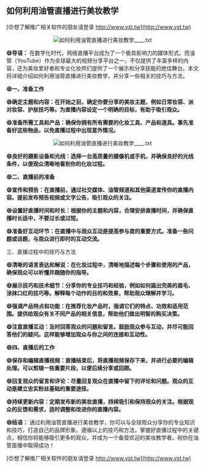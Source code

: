 ## **如何利用油管直播进行美妆教学**

[😍想了解推广相关软件的朋友请登录 http://www.vst.tw](http://www.vst.tw)

 <center><img src="https://vst.tw/MP4/tuiguang/png/5.png" alt="如何利用油管直播进行美妆教学____.txt"></center>

**😄导语：**
在数字化时代，网络直播平台成为了一个极具影响力的媒体形式。而油管（YouTube）作为全球最大的视频分享平台之一，不仅提供了丰富多样的内容，还为美妆爱好者和专业化妆师们提供了一个展示和分享技能的绝佳舞台。本文将详细介绍如何利用油管直播进行美妆教学，并分享一些相关的技巧与方法。

**😄一、准备工作**

**😄确定主题和内容：在开始之前，确定你要分享的美妆主题，例如日常妆容、派对妆容、护肤技巧等。为直播内容设定一个明确的目标，有助于吸引观众。**

**😄准备所需工具和产品：确保你拥有所有需要的化妆工具、产品和道具。事先准备好这些物品，以免直播过程中出现意外情况。**

 <center><img src="https://vst.tw/MP4/tuiguang/png/0.png" alt="如何利用油管直播进行美妆教学____.txt"></center>

**😄良好的摄影设备和光线：选择一台高质量的摄像机或手机，并确保良好的光线条件，以便观众清晰地看到你的化妆过程。**

**😄二、直播前的准备**

**😄宣传和预告：在直播前，通过社交媒体、油管频道和其他渠道宣传你的直播内容。提前发布预告视频或文字公告，吸引观众的关注。**

**😄设置好直播时间和时长：根据你的主题和内容，合理安排直播时间，并确保直播时长适中，不要过长或过短。**

**😄准备好互动环节：在直播中与观众互动是提高参与度的重要方式。准备一些问题或话题，与观众进行即时的互动交流。**

三、直播过程中的技巧与方法

**😄清晰的语言表达和解说：在化妆过程中，清晰地描述每个步骤和使用的产品，确保观众可以听懂并跟随你的指导。**

**😄展示技巧和技术细节：分享你的专业技巧和经验，例如如何画出完美的眉毛、涂抹口红的技巧等。解释每个动作的目的和效果，帮助观众理解并学习。**

**😄强调产品特点和功能：在推荐化妆产品时，强调它们的特点、功效和适用范围。提供给观众有关不同产品的相关信息，帮助他们做出明智的购买决策。**

**😄注意直播互动：及时回答观众的问题和留言。鼓励观众参与互动，并尽可能回答他们的疑问。这样能够增加观众与你之间的连接和互动性。**

**😄四、直播后的工作**

**😄保存和编辑直播视频：直播结束后，将直播视频保存下来，并进行必要的编辑处理。可以剪辑一些重要片段，以便后续分享或回顾。**

**😄回复观众的留言和评论：尽量回复观众在直播中留下的评论和问题。观众的互动是建立忠实粉丝基础的重要途径。**

**😄持续更新内容：定期发布新的美妆直播，持续吸引和保持观众的关注。根据观众的反馈和需求，适时调整和改进你的直播内容。**

**😄结语：**
通过利用油管直播进行美妆教学，你可以与全球观众分享你的专业知识和技巧，打造自己的品牌形象。遵循以上的技巧和方法，掌握好直播过程中的关键点，相信你将能够吸引更多的观众，并成为一个备受欢迎的美妆教学者。祝你在油管直播中取得成功！

[😍想了解推广相关软件的朋友请登录 http://www.vst.tw](http://www.vst.tw)



